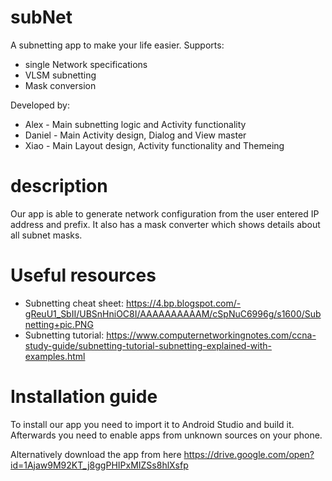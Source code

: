# subNet
A subnetting app to make your life easier.
Supports:
- single Network specifications
- VLSM subnetting
- Mask conversion

Developed by:
- Alex - Main subnetting logic and Activity functionality
- Daniel - Main Activity design, Dialog and View master
- Xiao - Main Layout design, Activity functionality and Themeing

# description
Our app is able to generate network configuration from the user entered IP address and prefix.
It also has a mask converter which shows details about all subnet masks.

# Useful resources
- Subnetting cheat sheet: https://4.bp.blogspot.com/-gReuU1_SbII/UBSnHniOC8I/AAAAAAAAAAM/cSpNuC6996g/s1600/Subnetting+pic.PNG
- Subnetting tutorial: https://www.computernetworkingnotes.com/ccna-study-guide/subnetting-tutorial-subnetting-explained-with-examples.html

# Installation guide
To install our app you need to import it to Android Studio and build it. Afterwards you need to enable apps from unknown sources on your phone.

Alternatively download the app from here https://drive.google.com/open?id=1Ajaw9M92KT_j8ggPHIPxMIZSs8hlXsfp

